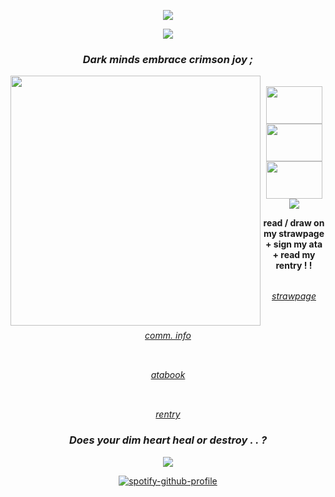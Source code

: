 <div align="center">
  
  ![](https://komarev.com/ghpvc/?username=your-github-username&color=4B71B6&style=plastic)
  
<div align="center"> 
  <img src="https://64.media.tumblr.com/7414c6ef681cab0fd2a1927f3282bd62/18f8f3d97b907766-f8/s2048x3072/7111f35ac0e69950f3cede6f67c2e8805848b857.pnj">
  
### <p align="center"> <i> Dark minds embrace crimson joy ; </i> </p>


<div>
  <img align="left" src="https://64.media.tumblr.com/ac4c406d8cd9cefc180fb05fc81d26b1/tumblr_prpctzkzvF1rcpq6ao1_400.gifv" width="400" height="400">
  <br>
  <img align="center" src="https://64.media.tumblr.com/e658bea23833000e0fc07c016e2d1488/f1413ef45abf2485-7d/s100x200/299f80bd3a7705491033decba75cf03f3647b88b.pnj" width="90" height="60"> <img align="center" src="https://64.media.tumblr.com/e39036ecf9b7a15baaf09d002cb8d122/f1413ef45abf2485-73/s100x200/85a58bf5b5f087f1ad8b654ecc412170736e6bc1.gifv" width="90" height="60">  <img align="center" src="https://64.media.tumblr.com/81aa99e18bb73c638b8312c799ab953e/f1413ef45abf2485-61/s100x200/0bd9497a3a804d70b4e48d2b53ddb984d21a72f7.pnj" width="90" height="60"> 
  <br>
  <img align="center" src="https://64.media.tumblr.com/85129797db53bb94ef7fe6f061c07c6d/7fd8de99c27e763a-c8/s250x400/8ba53e60b9deb61159c7a00d174faaf0f39c5668.gifv">
<p>
  <div align="center">
  <strong>read / draw on my strawpage + sign my ata + read my rentry ! !</strong>
  <br>
  <br>

  <img src="https://64.media.tumblr.com/6a61e777ded58f0bcc9f863993bbe4df/db7ce6708c01e3ab-8a/s75x75_c1/5b2d1d7f7bcc713a858d8c15a115ecb8727589ab.gifv" width="15" height="15"><i>[strawpage](https://devil-may-cry-3.straw.page/)</i><img src="https://64.media.tumblr.com/6a61e777ded58f0bcc9f863993bbe4df/db7ce6708c01e3ab-8a/s75x75_c1/5b2d1d7f7bcc713a858d8c15a115ecb8727589ab.gifv" width="15" height="15">

 <br>

  <img src="https://64.media.tumblr.com/185baa39ca40efe53f25d90b769b3edf/c5e516b88dce7159-1f/s75x75_c1/950db2ae159e1582c02b821a9d0f11b15851ba40.gifv" width="15" height="15"><i>[comm. info](https://pelioscomminfo.straw.page/)</i><img src="https://64.media.tumblr.com/185baa39ca40efe53f25d90b769b3edf/c5e516b88dce7159-1f/s75x75_c1/950db2ae159e1582c02b821a9d0f11b15851ba40.gifv" width="15" height="15">
  
  <br>

  
  <img src="https://64.media.tumblr.com/7209af3408526716f17e48fdcfd5cf84/e0b92b6160ec4cbf-d0/s75x75_c1/c5bc47a8900907797a972cd5ceae3b74820729cf.gifv" width="15" height="15"><i>[atabook](https://perfectmvchine.atabook.org/)</i><img src="https://64.media.tumblr.com/7209af3408526716f17e48fdcfd5cf84/e0b92b6160ec4cbf-d0/s75x75_c1/c5bc47a8900907797a972cd5ceae3b74820729cf.gifv" width="15" height="15">

  <br>

  <img src="https://64.media.tumblr.com/3ee12821a87899c8fb333ffb1d65c02f/e0b92b6160ec4cbf-19/s75x75_c1/9272cb2b2a0cb27a279697d5b7e8217fcee6478d.gifv" width="15" height="15"><i>[rentry](https://rentry.co/PERFECTMVCHINE)</i><img src="https://64.media.tumblr.com/3ee12821a87899c8fb333ffb1d65c02f/e0b92b6160ec4cbf-19/s75x75_c1/9272cb2b2a0cb27a279697d5b7e8217fcee6478d.gifv" width="15" height="15">
</p>

   
<div align="center"> 
  
### <p align="center"> <i> Does your dim heart heal or destroy . . ? </i> </p>

<div align="center"> 
  <img src="https://64.media.tumblr.com/7414c6ef681cab0fd2a1927f3282bd62/18f8f3d97b907766-f8/s2048x3072/7111f35ac0e69950f3cede6f67c2e8805848b857.pnj">
  
  [![spotify-github-profile](https://spotify-github-profile.kittinanx.com/api/view?uid=b62qk1bx8m7sa1fcnayilckim&cover_image=true&theme=novatorem&show_offline=false&background_color=121212&interchange=false&bar_color=ffffff&bar_color_cover=false)](https://github.com/kittinan/spotify-github-profile)
